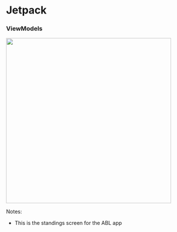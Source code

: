 # Jetpack
### ViewModels

<img src="img/abl-standings.png" height="450" />

Notes:
+ This is the standings screen for the ABL app